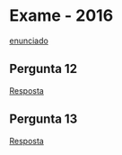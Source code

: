 # Exame - 2016

[enunciado](enunciado.pdf)

## Pergunta 12

[Resposta](resolucao.pl#29)

## Pergunta 13

[Resposta](resolucao.pl#L3)

